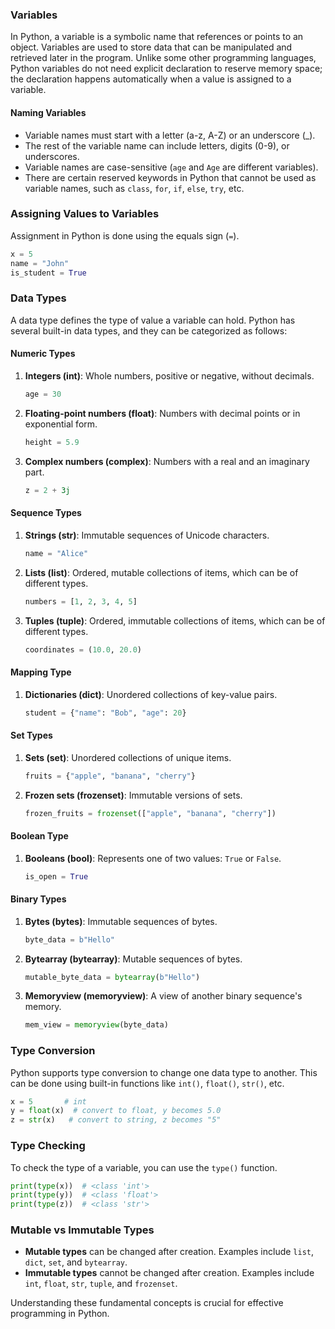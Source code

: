 
### Variables
In Python, a variable is a symbolic name that references or points to an object. Variables are used to store data that can be manipulated and retrieved later in the program. Unlike some other programming languages, Python variables do not need explicit declaration to reserve memory space; the declaration happens automatically when a value is assigned to a variable.

#### Naming Variables
- Variable names must start with a letter (a-z, A-Z) or an underscore (_).
- The rest of the variable name can include letters, digits (0-9), or underscores.
- Variable names are case-sensitive (`age` and `Age` are different variables).
- There are certain reserved keywords in Python that cannot be used as variable names, such as `class`, `for`, `if`, `else`, `try`, etc.

### Assigning Values to Variables
Assignment in Python is done using the equals sign (`=`).
```python
x = 5
name = "John"
is_student = True
```

### Data Types
A data type defines the type of value a variable can hold. Python has several built-in data types, and they can be categorized as follows:

#### Numeric Types
1. **Integers (int)**: Whole numbers, positive or negative, without decimals.
    ```python
    age = 30
    ```

2. **Floating-point numbers (float)**: Numbers with decimal points or in exponential form.
    ```python
    height = 5.9
    ```

3. **Complex numbers (complex)**: Numbers with a real and an imaginary part.
    ```python
    z = 2 + 3j
    ```

#### Sequence Types
1. **Strings (str)**: Immutable sequences of Unicode characters.
    ```python
    name = "Alice"
    ```

2. **Lists (list)**: Ordered, mutable collections of items, which can be of different types.
    ```python
    numbers = [1, 2, 3, 4, 5]
    ```

3. **Tuples (tuple)**: Ordered, immutable collections of items, which can be of different types.
    ```python
    coordinates = (10.0, 20.0)
    ```

#### Mapping Type
1. **Dictionaries (dict)**: Unordered collections of key-value pairs.
    ```python
    student = {"name": "Bob", "age": 20}
    ```

#### Set Types
1. **Sets (set)**: Unordered collections of unique items.
    ```python
    fruits = {"apple", "banana", "cherry"}
    ```

2. **Frozen sets (frozenset)**: Immutable versions of sets.
    ```python
    frozen_fruits = frozenset(["apple", "banana", "cherry"])
    ```

#### Boolean Type
1. **Booleans (bool)**: Represents one of two values: `True` or `False`.
    ```python
    is_open = True
    ```

#### Binary Types
1. **Bytes (bytes)**: Immutable sequences of bytes.
    ```python
    byte_data = b"Hello"
    ```

2. **Bytearray (bytearray)**: Mutable sequences of bytes.
    ```python
    mutable_byte_data = bytearray(b"Hello")
    ```

3. **Memoryview (memoryview)**: A view of another binary sequence's memory.
    ```python
    mem_view = memoryview(byte_data)
    ```

### Type Conversion
Python supports type conversion to change one data type to another. This can be done using built-in functions like `int()`, `float()`, `str()`, etc.
```python
x = 5       # int
y = float(x)  # convert to float, y becomes 5.0
z = str(x)   # convert to string, z becomes "5"
```

### Type Checking
To check the type of a variable, you can use the `type()` function.
```python
print(type(x))  # <class 'int'>
print(type(y))  # <class 'float'>
print(type(z))  # <class 'str'>
```

### Mutable vs Immutable Types
- **Mutable types** can be changed after creation. Examples include `list`, `dict`, `set`, and `bytearray`.
- **Immutable types** cannot be changed after creation. Examples include `int`, `float`, `str`, `tuple`, and `frozenset`.

Understanding these fundamental concepts is crucial for effective programming in Python.